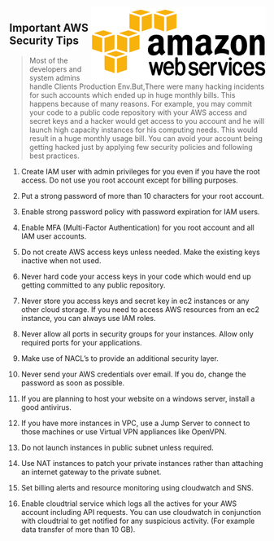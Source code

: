 <img src="AWS/icon/safety.png" align="right" />


## Important AWS Security Tips
> Most of the developers and system admins handle Clients Production Env.But,There were many hacking incidents for such accounts which ended up in huge monthly bills. This happens because of many reasons. For example, you may commit your code to a public code repository with your AWS access and secret keys and a hacker would get access to you account and he will launch high capacity instances for his computing needs. This would result in a huge monthly usage bill. You can avoid your account being getting hacked just by applying few security policies and following best practices. 
1. Create IAM user with admin privileges for you even if you have the root access. Do not use you root account except for billing purposes.

2. Put a strong password of more than 10 characters for your root account.

2. Enable strong password policy with password expiration for IAM users.

3. Enable MFA (Multi-Factor Authentication) for you root account and all IAM user accounts.

4. Do not create AWS access keys unless needed. Make the existing keys inactive when not used.

5. Never hard code your access keys in your code which would end up getting committed to any public repository.

6. Never store you access keys and secret key in ec2 instances or any other cloud storage. If you need to access AWS resources from an ec2 instance, you can always use IAM roles.

7. Never allow all ports in security groups for your instances. Allow only required ports for your applications.

8. Make use of NACL’s to provide an additional security layer.

9. Never send your AWS credentials over email. If you do, change the password as soon as possible.

10. If you are planning to host your website on a windows server, install a good antivirus.

11. If you have more instances in VPC, use a Jump Server to connect to those machines or use Virtual VPN appliances like OpenVPN.

12. Do not launch instances in public subnet unless required.

13. Use NAT instances to patch your private instances rather than attaching an internet gateway to the private subnet.

15. Set billing alerts and resource monitoring using cloudwatch and SNS.

16. Enable cloudtrial service  which logs all the actives for your AWS account including API requests. You can use cloudwatch in conjunction with cloudtrial to get notified for any suspicious activity. (For example data transfer of more than 10 GB).
